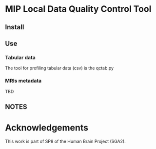 # MIP Local Data Quality Control Tool

## Install
## Use
### Tabular data 
The tool for profiling tabular data (csv) is the qctab.py

### MRIs metadata 
TBD

## NOTES

# Acknowledgements

This work is part of SP8 of the Human Brain Project (SGA2).
